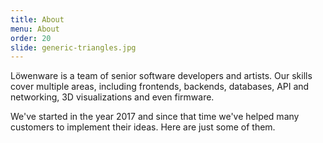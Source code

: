 ```yaml
---
title: About
menu: About
order: 20
slide: generic-triangles.jpg
---
```


Löwenware is a team of senior software developers and artists. Our
skills cover multiple areas, including frontends,
backends, databases, API and networking, 3D visualizations and even
firmware.

We've started in the year 2017 and since that time we've helped many
customers to implement their ideas. Here are just some of them.
